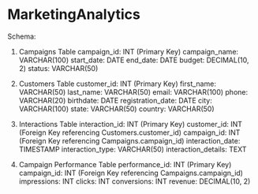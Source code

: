 # MarketingAnalytics
Schema:

1. Campaigns Table
campaign_id: INT (Primary Key)
campaign_name: VARCHAR(100)
start_date: DATE
end_date: DATE
budget: DECIMAL(10, 2)
status: VARCHAR(50)

2. Customers Table
customer_id: INT (Primary Key)
first_name: VARCHAR(50)
last_name: VARCHAR(50)
email: VARCHAR(100)
phone: VARCHAR(20)
birthdate: DATE
registration_date: DATE
city: VARCHAR(100)
state: VARCHAR(50)
country: VARCHAR(50)

3. Interactions Table
interaction_id: INT (Primary Key)
customer_id: INT (Foreign Key referencing Customers.customer_id)
campaign_id: INT (Foreign Key referencing Campaigns.campaign_id)
interaction_date: TIMESTAMP
interaction_type: VARCHAR(50)
interaction_details: TEXT

4. Campaign Performance Table
performance_id: INT (Primary Key)
campaign_id: INT (Foreign Key referencing Campaigns.campaign_id)
impressions: INT
clicks: INT
conversions: INT
revenue: DECIMAL(10, 2)
